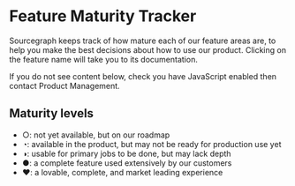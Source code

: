 # Feature Maturity Tracker

Sourcegraph keeps track of how mature each of our feature areas are, to help you make the best decisions about how to use our product. Clicking on the feature name will take you to its documentation.

If you do not see content below, check you have JavaScript enabled then contact Product Management.

## Maturity levels

- ○: not yet available, but on our roadmap
- ◔: available in the product, but may not be ready for production use yet
- ◑: usable for primary jobs to be done, but may lack depth
- ●: a complete feature used extensively by our customers
- ♥: a lovable, complete, and market leading experience

<script>
  const harvey_balls = ["○", "◔", "◑", "●", "♥"]

  page_content = document.getElementsByClassName('markdown-body')[0];

  const xhr = new XMLHttpRequest();
  xhr.open('GET', '../data/maturity.json', false);
  xhr.setRequestHeader('Accept', 'application/json');
  xhr.send(null);

  const res = JSON.parse(xhr.responseText);
  var sections = {}

  Object.entries(res).forEach((section) => {
    const [key, value] = section;
    const section_name = key

    if (typeof(sections[section_name]) === 'undefined') {
      sections[section_name] = page_content.appendChild(document.createElement("h2"))
      sections[section_name].innerText = key
    }
    Object.entries(value).forEach((component) => {
      const [key, value] = component;
      const component_name = key
      var maturity
      var documentation_link
      var description
      Object.entries(value).forEach((attribute) => {
        const [key, value] = attribute;
        if (key == 'maturity') {
          maturity = value
        } else if (key == 'documentation_link') {
          documentation_link = value
        } else if (key == 'description') {
          description = value
        }
      });
      if (typeof(maturity) !== 'undefined') {
        var subheading = document.createElement("h3")
        subheading.innerText = component_name
        subheading.innerHTML = '<a href="' + documentation_link + '">' + subheading.innerText + '</a>' + ' '  + harvey_balls[maturity]
        var description_heading = document.createElement("p")
        description_heading.innerText = description
        page_content.appendChild(subheading)
        page_content.appendChild(description_heading)
      }
    });
  });
</script>

